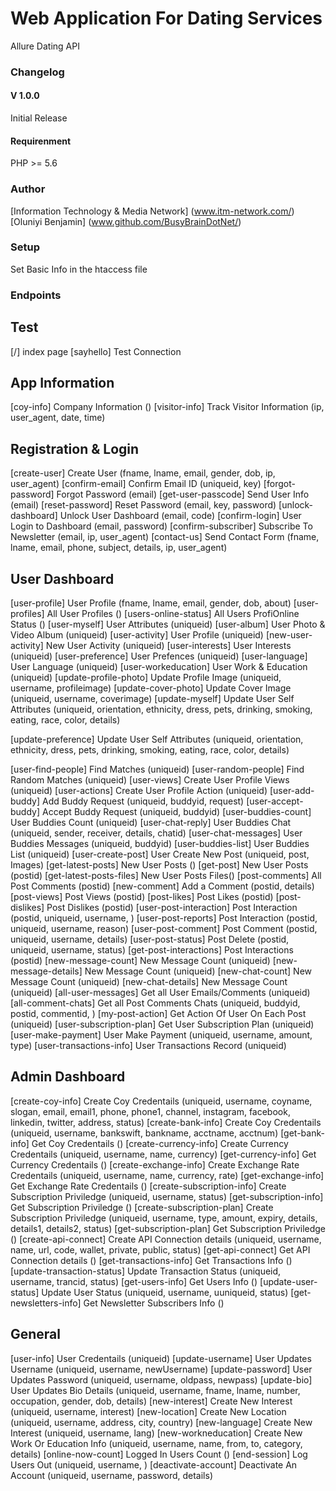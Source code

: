 # Web Application For Dating Services
  Allure Dating API

### Changelog

#### V 1.0.0
Initial Release

#### Requirenment 
PHP >= 5.6

### Author
[Information Technology & Media Network] (www.itm-network.com/)
[Oluniyi Benjamin] (www.github.com/BusyBrainDotNet/)

### Setup
Set Basic Info in the htaccess file

### Endpoints

## Test
[/] index page
[sayhello] Test Connection

## App Information
[coy-info] Company Information ()
[visitor-info] Track Visitor Information (ip, user_agent, date, time)


## Registration & Login
[create-user] Create User (fname, lname, email, gender, dob, ip, user_agent)
[confirm-email] Confirm Email ID (uniqueid, key)
[forgot-password] Forgot Password (email)
[get-user-passcode] Send User Info (email)
[reset-password] Reset Password (email, key, password)
[unlock-dashboard] Unlock User Dashboard (email, code)
[confirm-login] User Login to Dashboard (email, password)
[confirm-subscriber] Subscribe To Newsletter (email, ip, user_agent)
[contact-us] Send Contact Form (fname, lname, email, phone, subject, details, ip, user_agent)


## User Dashboard
[user-profile] User Profile (fname, lname, email, gender, dob, about)
[user-profiles] All User Profiles ()
[users-online-status] All Users ProfiOnline Status ()
[user-myself] User Attributes (uniqueid)
[user-album] User Photo & Video Album (uniqueid)
[user-activity] User Profile (uniqueid)
[new-user-activity] New User Activity (uniqueid)
[user-interests] User Interests (uniqueid)
[user-preference] User Prefences (uniqueid)
[user-language] User Language (uniqueid)
[user-workeducation] User Work & Education (uniqueid)
[update-profile-photo] Update Profile Image (uniqueid, username, profileimage)
[update-cover-photo] Update Cover Image (uniqueid, username, coverimage)
[update-myself] Update User Self Attributes (uniqueid, orientation, ethnicity, dress, pets, drinking, smoking, eating, race, color, details)

[update-preference] Update User Self Attributes (uniqueid, orientation, ethnicity, dress, pets, drinking, smoking, eating, race, color, details)

[user-find-people] Find Matches (uniqueid)
[user-random-people] Find Random Matches (uniqueid)
[user-views] Create User Profile Views (uniqueid)
[user-actions] Create User Profile Action (uniqueid)
[user-add-buddy] Add Buddy Request (uniqueid, buddyid, request)
[user-accept-buddy] Accept Buddy Request (uniqueid, buddyid)
[user-buddies-count] User Buddies Count (uniqueid)
[user-chat-reply] User Buddies Chat (uniqueid, sender, receiver, details, chatid)
[user-chat-messages] User Buddies Messages (uniqueid, buddyid)
[user-buddies-list] User Buddies List (uniqueid)
[user-create-post] User Create New Post (uniqueid, post, Images)
[get-latest-posts] New User Posts ()
[get-post] New User Posts (postid)
[get-latest-posts-files] New User Posts Files()
[post-comments] All Post Comments (postid)
[new-comment] Add a Comment (postid, details)
[post-views] Post Views (postid)
[post-likes] Post Likes (postid)
[post-dislikes] Post Dislikes (postid)
[user-post-interaction] Post Interaction (postid, uniqueid, username, )
[user-post-reports] Post Interaction (postid, uniqueid, username, reason)
[user-post-comment] Post Comment (postid, uniqueid, username, details)
[user-post-status] Post Delete (postid, uniqueid, username, status)
[get-post-interactions] Post Interactions (postid)
[new-message-count] New Message Count (uniqueid)
[new-message-details] New Message Count (uniqueid)
[new-chat-count] New Message Count (uniqueid)
[new-chat-details] New Message Count (uniqueid)
[all-user-messages] Get all User Emails/Comments (uniqueid)
[all-comment-chats] Get all Post Comments Chats (uniqueid, buddyid, postid, commentid, )
[my-post-action] Get Action Of User On Each Post (uniqueid)
[user-subscription-plan] Get User Subscription Plan (uniqueid)
[user-make-payment] User Make Payment (uniqueid, username, amount, type)
[user-transactions-info] User Transactions Record (uniqueid)



## Admin Dashboard
[create-coy-info] Create Coy Credentails (uniqueid, username, coyname, slogan, email, email1, phone, phone1, channel, instagram, facebook, linkedin, twitter, address, status)
[create-bank-info] Create Coy Credentails (uniqueid, username, bankswift, bankname, acctname, acctnum)
[get-bank-info] Get Coy Credentails ()
[create-currency-info] Create Currency Credentails (uniqueid, username, name, currency)
[get-currency-info] Get Currency Credentails ()
[create-exchange-info] Create Exchange Rate Credentails (uniqueid, username, name, currency, rate)
[get-exchange-info] Get Exchange Rate Credentails ()
[create-subscription-info] Create Subscription Priviledge  (uniqueid, username, status)
[get-subscription-info] Get Subscription Priviledge  ()
[create-subscription-plan] Create Subscription Priviledge  (uniqueid, username, type, amount, expiry, details, details1, details2, status)
[get-subscription-plan] Get Subscription Priviledge  ()
[create-api-connect] Create API Connection details    (uniqueid, username, name, url, code, wallet, private, public, status)
[get-api-connect] Get API Connection details    ()
[get-transactions-info] Get Transactions Info   () 
[update-transaction-status] Update Transaction Status (uniqueid, username, trancid, status)
[get-users-info] Get Users Info ()
[update-user-status] Update User Status (uniqueid, username, uuniqueid, status)
[get-newsletters-info] Get Newsletter Subscribers Info    ()






## General
[user-info] User Credentails (uniqueid)
[update-username] User Updates Username (uniqueid, username, newUsername)
[update-password] User Updates Password (uniqueid, username, oldpass, newpass)
[update-bio] User Updates Bio Details (uniqueid, username, fname, lname, number, occupation, gender, dob, details)
[new-interest] Create New Interest (uniqueid, username, interest)
[new-location] Create New Location (uniqueid, username, address, city, country)
[new-language] Create New Interest (uniqueid, username, lang)
[new-workneducation] Create New Work Or Education Info (uniqueid, username, name, from, to, category, details)
[online-now-count] Logged In Users Count ()
[end-session] Log Users Out (uniqueid, username, )
[deactivate-account] Deactivate An Account (uniqueid, username, password, details)